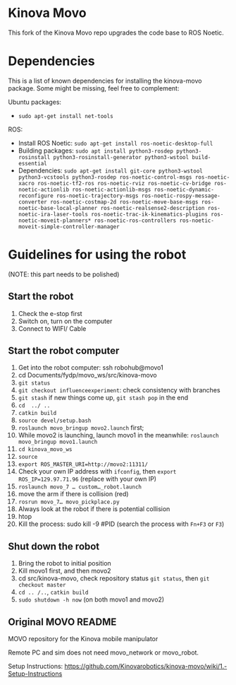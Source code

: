 # Kinova Movo

This fork of the Kinova Movo repo upgrades the code base to ROS Noetic.

# Dependencies
This is a list of known dependencies for installing the kinova-movo package. Some might be missing, feel free to complement:

Ubuntu packages:
- `sudo apt-get install net-tools`

ROS:

- Install ROS Noetic: `sudo apt-get install ros-noetic-desktop-full`
- Building packages: `sudo apt install python3-rosdep python3-rosinstall python3-rosinstall-generator python3-wstool build-essential`
- Dependencies: `sudo apt-get install git-core python3-wstool python3-vcstools python3-rosdep ros-noetic-control-msgs ros-noetic-xacro ros-noetic-tf2-ros ros-noetic-rviz ros-noetic-cv-bridge ros-noetic-actionlib ros-noetic-actionlib-msgs ros-noetic-dynamic-reconfigure ros-noetic-trajectory-msgs ros-noetic-rospy-message-converter ros-noetic-costmap-2d ros-noetic-move-base-msgs ros-noetic-base-local-planner ros-noetic-realsense2-description ros-noetic-ira-laser-tools ros-noetic-trac-ik-kinematics-plugins ros-noetic-moveit-planners* ros-noetic-ros-controllers ros-noetic-moveit-simple-controller-manager`

# Guidelines for using the robot
(NOTE: this part needs to be polished)

## Start the robot 
1. Check the e-stop first 
2. Switch on, turn on the computer 
3. Connect to WIFI/ Cable 

## Start the robot computer 
1. Get into the robot computer: ssh robohub@movo1 
2. cd Documents/fydp/movo_ws/src/kinova-movo 
3. `git status` 
4. `git checkout influenceexperiment`: check consistency with branches 
5. `git stash` if new things come up, `git stash pop` in the end 
6. `cd  ../ ..`
7. `catkin build` 
8. `source devel/setup.bash` 
9. `roslaunch movo_bringup movo2.launch` first;
10. While movo2 is launching, launch movo1 in the meanwhile: `roslaunch movo_bringup movo1.launch` 
11. `cd kinova_movo_ws` 
12. `source `
13. `export ROS_MASTER_URI=http://movo2:11311/`
14. Check your own IP address with `ifconfig`, then `export ROS_IP=129.97.71.96` (replace with your own IP) 
15. `roslaunch movo_7 … custom…_robot.launch`
16. move the arm if there is collision (red) 
17. `rosrun movo_7… movo_pickplace.py` 
18. Always look at the robot if there is potential collision 
19. htop 
20. Kill the process: sudo kill -9 #PID (search the process with `Fn+F3` or `F3`)

## Shut down the robot
1. Bring the robot to initial position 
2. Kill movo1 first, and then movo2 
3. cd src/kinova-movo, check repository status `git status`, then `git checkout master` 
4. `cd .. /..`, `catkin build` 
5. `sudo shutdown -h now` (on both movo1 and movo2)

## Original MOVO README
MOVO repository for the Kinova mobile manipulator

Remote PC and sim does not need movo_network or movo_robot.

Setup Instructions: https://github.com/Kinovarobotics/kinova-movo/wiki/1.-Setup-Instructions
